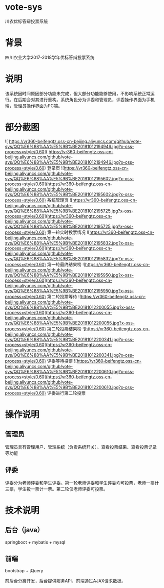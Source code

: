 # vote-sys
川农优标答辩投票系统
# 背景
四川农业大学2017-2018学年优标答辩投票系统
# 说明
该系统因时间原因部分功能未完成，但大部分功能能够使用，不影响系统正常运行。在后期会对其进行重构。系统角色分为评委和管理员，评委操作界面为手机端，管理员操作界面为PC端。
# 部分截图
![
https://vr360-beifengtz.oss-cn-beijing.aliyuncs.com/github/vote-sys/QQ%E6%88%AA%E5%9B%BE20181012194946.jpg?x-oss-process=style/0.60](
https://vr360-beifengtz.oss-cn-beijing.aliyuncs.com/github/vote-sys/QQ%E6%88%AA%E5%9B%BE20181012194946.jpg?x-oss-process=style/0.60)
登录页
![https://vr360-beifengtz.oss-cn-beijing.aliyuncs.com/github/vote-sys/QQ%E6%88%AA%E5%9B%BE20181012195602.jpg?x-oss-process=style/0.60](https://vr360-beifengtz.oss-cn-beijing.aliyuncs.com/github/vote-sys/QQ%E6%88%AA%E5%9B%BE20181012195602.jpg?x-oss-process=style/0.60)
系统管理页
![https://vr360-beifengtz.oss-cn-beijing.aliyuncs.com/github/vote-sys/QQ%E6%88%AA%E5%9B%BE20181012195725.jpg?x-oss-process=style/0.60](https://vr360-beifengtz.oss-cn-beijing.aliyuncs.com/github/vote-sys/QQ%E6%88%AA%E5%9B%BE20181012195725.jpg?x-oss-process=style/0.60)
第一轮实时投票情况
![https://vr360-beifengtz.oss-cn-beijing.aliyuncs.com/github/vote-sys/QQ%E6%88%AA%E5%9B%BE20181012195832.jpg?x-oss-process=style/0.60](https://vr360-beifengtz.oss-cn-beijing.aliyuncs.com/github/vote-sys/QQ%E6%88%AA%E5%9B%BE20181012195832.jpg?x-oss-process=style/0.60)
第一轮最终结果榜
![https://vr360-beifengtz.oss-cn-beijing.aliyuncs.com/github/vote-sys/QQ%E6%88%AA%E5%9B%BE20181012195950.jpg?x-oss-process=style/0.60](https://vr360-beifengtz.oss-cn-beijing.aliyuncs.com/github/vote-sys/QQ%E6%88%AA%E5%9B%BE20181012195950.jpg?x-oss-process=style/0.60)
第二轮投票等待
![https://vr360-beifengtz.oss-cn-beijing.aliyuncs.com/github/vote-sys/QQ%E6%88%AA%E5%9B%BE20181012200055.jpg?x-oss-process=style/0.60](https://vr360-beifengtz.oss-cn-beijing.aliyuncs.com/github/vote-sys/QQ%E6%88%AA%E5%9B%BE20181012200055.jpg?x-oss-process=style/0.60)
第二轮投票结果榜
![https://vr360-beifengtz.oss-cn-beijing.aliyuncs.com/github/vote-sys/QQ%E6%88%AA%E5%9B%BE20181012200341.jpg?x-oss-process=style/0.60](https://vr360-beifengtz.oss-cn-beijing.aliyuncs.com/github/vote-sys/QQ%E6%88%AA%E5%9B%BE20181012200341.jpg?x-oss-process=style/0.60)
评委等待投票
![https://vr360-beifengtz.oss-cn-beijing.aliyuncs.com/github/vote-sys/QQ%E6%88%AA%E5%9B%BE20181012200610.jpg?x-oss-process=style/0.60](https://vr360-beifengtz.oss-cn-beijing.aliyuncs.com/github/vote-sys/QQ%E6%88%AA%E5%9B%BE20181012200610.jpg?x-oss-process=style/0.60)
评委进行第二轮投票
# 操作说明
## 管理员
管理员具有管理用户、管理系统（负责系统开关）、查看投票结果、查看投票记录等功能
## 评委
评委分为老师评委和学生评委。第一轮老师评委和学生评委均可投票，老师一票计三票，学生投一票计一票。第二轮仅老师评委可投票。
# 技术说明
## 后台（java）
springboot + mybatis + mysql
## 前端
bootstrap + jQuery

前后台分离开发，后台提供服务API，前端通过AJAX请求数据。
